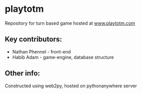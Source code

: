 # playtotm

Repository for turn based game hosted at www.playtotm.com

## Key contributors:

* Nathan Phennel - front-end
* Habib Adam - game-engine, database structure

## Other info:

Constructed using web2py, hosted on pythonanywhere server

